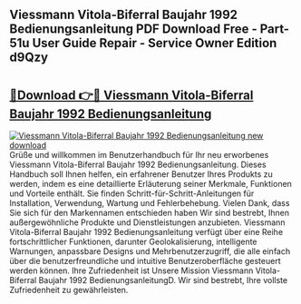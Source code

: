 ## Viessmann Vitola-Biferral Baujahr 1992 Bedienungsanleitung PDF Download Free - Part-51u User Guide Repair - Service Owner Edition d9Qzy

# <h2><a href="http://df5u7qg.blite.top/?on=Viessmann+Vitola-Biferral+Baujahr+1992+Bedienungsanleitung">🔗Download 👉🔴 Viessmann Vitola-Biferral Baujahr 1992 Bedienungsanleitung</a></h2>

[![Viessmann Vitola-Biferral Baujahr 1992 Bedienungsanleitung new download](https://i.imgur.com/lujVjoI.png)](http://df5u7qg.blite.top/?on=Viessmann+Vitola-Biferral+Baujahr+1992+Bedienungsanleitung)
Grüße und willkommen im Benutzerhandbuch für Ihr neu erworbenes Viessmann Vitola-Biferral Baujahr 1992 Bedienungsanleitung. Dieses Handbuch soll Ihnen helfen, ein erfahrener Benutzer Ihres Produkts zu werden, indem es eine detaillierte Erläuterung seiner Merkmale, Funktionen und Vorteile enthält. Sie finden Schritt-für-Schritt-Anleitungen für Installation, Verwendung, Wartung und Fehlerbehebung. Vielen Dank, dass Sie sich für den Markennamen entschieden haben Wir sind bestrebt, Ihnen außergewöhnliche Produkte und Dienstleistungen anzubieten. Viessmann Vitola-Biferral Baujahr 1992 Bedienungsanleitung verfügt über eine Reihe fortschrittlicher Funktionen, darunter Geolokalisierung, intelligente Warnungen, anpassbare Designs und Mehrbenutzerzugriff, die alle einfach über die benutzerfreundliche und intuitive Benutzeroberfläche gesteuert werden können. Ihre Zufriedenheit ist Unsere Mission Viessmann Vitola-Biferral Baujahr 1992 BedienungsanleitungD. Wir sind bestrebt, Ihre vollste Zufriedenheit zu gewährleisten.
